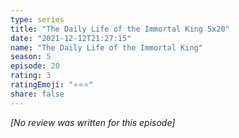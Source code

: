 ```yaml
---
type: series
title: "The Daily Life of the Immortal King 5x20"
date: "2021-12-12T21:27:15"
name: "The Daily Life of the Immortal King"
season: 5
episode: 20
rating: 3
ratingEmoji: "⭐️⭐️⭐️"
share: false
---
```


*[No review was written for this episode]*
